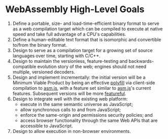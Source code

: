 # WebAssembly High-Level Goals

1. Define a portable, size- and load-time-efficient binary format to serve as a
   web compilation target which can be compiled to execute at native speed and
   take full advantage of a CPU's capabilities.
2. Define a human-editable text format that is isomorphic and convertible
   to/from the binary format.
3. Design to serve as a compilation target for a growing set of source languages
   over time, starting with C/C++.
4. Design to maintain the versionless, feature-testing and backwards-compatible
   evolution story of the web; engines should not need multiple, versioned
   decoders.
5. Design and implement incrementally: the initial version will be a Minimum
   Viable Product by being an effective [polyfill][] via client-side compilation
   to [asm.js][], with a feature set similar to [asm.js][]'s current
   features. Subsequent versions will be more
   [featureful](EssentialPostV1Features.md).
6. Design to integrate well with the existing web platform:
    * execute in the same semantic universe as JavaScript;
    * allow synchronous calls to and from JavaScript;
    * enforce the same-origin and permissions security policies; and
    * access browser functionality through the same Web APIs that are accessible
      to JavaScript.
7. Design to allow execution in non-browser environments.

  [polyfill]: https://github.com/WebAssembly/polyfill
  [asm.js]: http://asmjs.org
